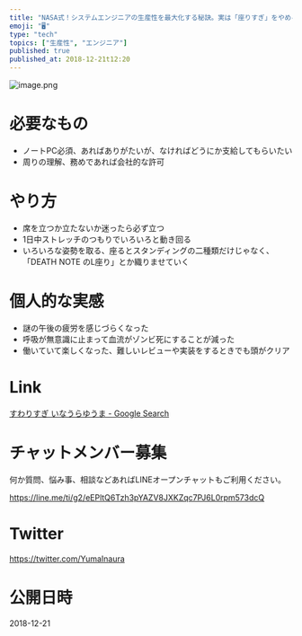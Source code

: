 ```yaml
---
title: "NASA式！システムエンジニアの生産性を最大化する秘訣。実は「座りすぎ」をやめるだけで良いのでは？"
emoji: "🖥"
type: "tech"
topics: ["生産性", "エンジニア"]
published: true
published_at: 2018-12-21t12:20
---
```


![image.png](https://qiita-image-store.s3.amazonaws.com/0/89618/557104fc-4f61-642f-fbcd-631de2f04eb2.png)

# 必要なもの

- ノートPC必須、あればありがたいが、なければどうにか支給してもらいたい
- 周りの理解、務めであれば会社的な許可

# やり方

- 席を立つか立たないか迷ったら必ず立つ
- 1日中ストレッチのつもりでいろいろと動き回る
- いろいろな姿勢を取る、座るとスタンディングの二種類だけじゃなく、「DEATH NOTE のL座り」とか織りませていく

# 個人的な実感

- 謎の午後の疲労を感じづらくなった
- 呼吸が無意識に止まって血流がゾンビ死にすることが減った
- 働いていて楽しくなった、難しいレビューや実装をするときでも頭がクリア

# Link

[すわりすぎ いなうらゆうま - Google Search](https://www.google.com/search?ei=0lscXI_ME8PQ8wX195og&q=%E3%81%99%E3%82%8F%E3%82%8A%E3%81%99%E3%81%8E+%E3%81%84%E3%81%AA%E3%81%86%E3%82%89%E3%82%86%E3%81%86%E3%81%BE&oq=%E3%81%99%E3%82%8F%E3%82%8A%E3%81%99%E3%81%8E+%E3%81%84%E3%81%AA%E3%81%86%E3%82%89%E3%82%86%E3%81%86%E3%81%BE&gs_l=psy-ab.3..0i71.4104.4104..4245...0.0..0.0.0.......0....1..gws-wiz.bvfEnoth0qg)








<!-- Update From Qiita API -->

# チャットメンバー募集


何か質問、悩み事、相談などあればLINEオープンチャットもご利用ください。

https://line.me/ti/g2/eEPltQ6Tzh3pYAZV8JXKZqc7PJ6L0rpm573dcQ





# Twitter


https://twitter.com/YumaInaura


<!-- Update From Qiita API -->



# 公開日時

2018-12-21

